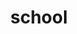 ---
layout: smileys&emotion
title: school
emoji: school
permalink: 🏫.html
image: assets/img/3moji/school.png
---